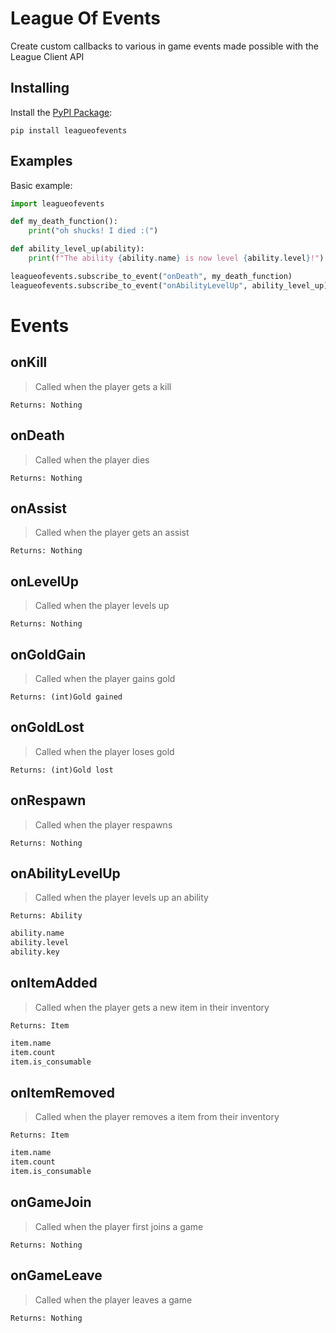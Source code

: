 League Of Events
================

Create custom callbacks to various in game events made possible with the League Client API

## Installing

Install the [PyPI Package](https://github.com/agroth01/LeagueOfEvents):

    pip install leagueofevents

## Examples
Basic example:
```py
import leagueofevents

def my_death_function():
    print("oh shucks! I died :(")

def ability_level_up(ability):
    print(f"The ability {ability.name} is now level {ability.level}!")

leagueofevents.subscribe_to_event("onDeath", my_death_function)
leagueofevents.subscribe_to_event("onAbilityLevelUp", ability_level_up)
```

# Events

## onKill
> Called when the player gets a kill

    Returns: Nothing
    

## onDeath
> Called when the player dies

    Returns: Nothing
    

## onAssist
> Called when the player gets an assist

    Returns: Nothing
    

## onLevelUp
> Called when the player levels up

    Returns: Nothing
    

## onGoldGain
> Called when the player gains gold

    Returns: (int)Gold gained
    

## onGoldLost
> Called when the player loses gold

    Returns: (int)Gold lost
    
## onRespawn
> Called when the player respawns

    Returns: Nothing
    
## onAbilityLevelUp
> Called when the player levels up an ability
    
    Returns: Ability
```py
ability.name
ability.level
ability.key
```
    
## onItemAdded
> Called when the player gets a new item in their inventory
    
    Returns: Item
```py
item.name
item.count
item.is_consumable
```
 
## onItemRemoved
> Called when the player removes a item from their inventory
    
    Returns: Item
```py
item.name
item.count
item.is_consumable
```

## onGameJoin
> Called when the player first joins a game

    Returns: Nothing
    

## onGameLeave
> Called when the player leaves a game

    Returns: Nothing
